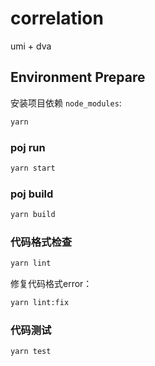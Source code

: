 # correlation 

umi + dva

## Environment Prepare

安装项目依赖 `node_modules`:

```bash
yarn
```

### poj run

```bash
yarn start
```

### poj build

```bash
yarn build
```

### 代码格式检查

```bash
yarn lint
```

修复代码格式error：

```bash
yarn lint:fix
```

### 代码测试

```bash
yarn test
```
